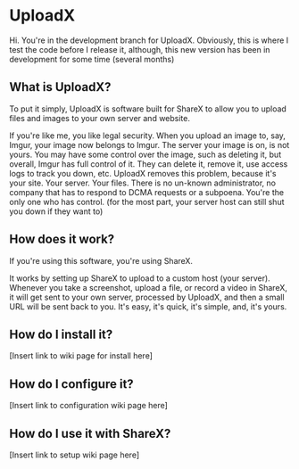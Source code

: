 # UploadX #

Hi. You're in the development branch for UploadX. Obviously, this is where I test the code before I release it, although, this new version has been in development for some time (several months)

## What is UploadX?
To put it simply, UploadX is software built for ShareX to allow you to upload files and images to your own server and website.

If you're like me, you like legal security. When you upload an image to, say, Imgur, your image now belongs to Imgur. The server your image is on, is not yours. You may have some control over the image, such as deleting it, but overall, Imgur has full control of it. They can delete it, remove it, use access logs to track you down, etc. UploadX removes this problem, because it's your site. Your server. Your files. There is no un-known administrator, no company that has to respond to DCMA requests or a subpoena. You're the only one who has control. (for the most part, your server host can still shut you down if they want to)

## How does it work?
If you're using this software, you're using ShareX.

It works by setting up ShareX to upload to a custom host (your server). Whenever you take a screenshot, upload a file, or record a video in ShareX, it will get sent to your own server, processed by UploadX, and then a small URL will be sent back to you. It's easy, it's quick, it's simple, and, it's yours.

## How do I install it?
[Insert link to wiki page for install here]

## How do I configure it?
[Insert link to configuration wiki page here]

## How do I use it with ShareX?
[Insert link to setup wiki page here]

